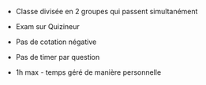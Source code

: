 * Classe divisée en 2 groupes qui passent simultanément

* Exam sur Quizineur

* Pas de cotation négative

* Pas de timer par question

* 1h max - temps géré de manière personnelle